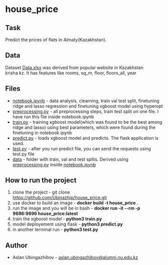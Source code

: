 # house_price
## Task
Predict the prices of flats in Almaty(Kazakhstan).
## Data
Dataset [Data.xlsx](https://github.com/Ubinazhip/house_price/blob/main/Data.xlsx) was derived from popular website in Kazakhstan krisha.kz. It has features like rooms, sq_m, floor, floors_all, year
## Files
- [notebook.ipynb](https://github.com/Ubinazhip/house_price/blob/main/notebook.ipynb) - data analysis, clearning, train val test split, finetuning ridge and lasso regression and finetuning xgboost model using hyperopt <br>
- [preprocessing.py](https://github.com/Ubinazhip/house_price/blob/main/preprocess.py) - all preprocessing steps, train test split on one file. I have run this file inside notebook.ipynb <br> 
- [train.py](https://github.com/Ubinazhip/house_price/blob/main/train.py) - training xgboost model(which was found to be the best among ridge and lasso) using best parameters, which were found during the finetuning in notebook.ipynb <br>
- [predict.py](https://github.com/Ubinazhip/house_price/blob/main/predict.py) - loads xgboost model and predicts. The flask application is used. <br>
- [test.py](https://github.com/Ubinazhip/house_price/blob/main/test.py) - after you run predict file, you can send the requests using test.py file <br>
- [data](https://github.com/Ubinazhip/house_price/tree/main/data) - folder with train, val and test splits. Derived using [preprocessing.py](https://github.com/Ubinazhip/house_price/blob/main/preprocess.py) inside [notebook.ipynb](https://github.com/Ubinazhip/house_price/blob/main/notebook.ipynb)
## How to run the project
1) clone the project - git clone https://github.com/Ubinazhip/house_price.git  <br>
2) use docker to build an image - **docker build -t house_price .** <br>
3) run the image and you will be in bash - **docker run -it --rm -p 9696:9696 house_price:latest** <br>
4) train the xgboost model - **python3 train.py** <br>
5) model deployement using flask - **python3 predict.py**
6) in another terminal run - **python3 test.py**

## Author
- Aslan Ubingazhibov - aslan.ubingazhibov@alumni.nu.edu.kz
